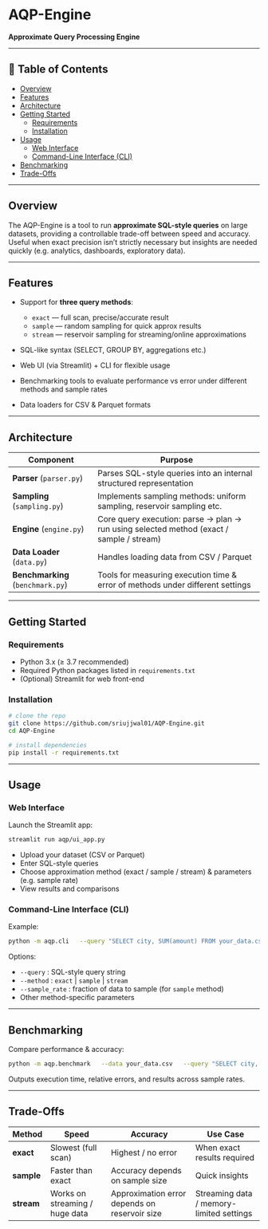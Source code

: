# AQP-Engine

**Approximate Query Processing Engine**

---

## 🧾 Table of Contents

- [Overview](#overview)  
- [Features](#features)  
- [Architecture](#architecture)  
- [Getting Started](#getting-started)  
  - [Requirements](#requirements)  
  - [Installation](#installation)  
- [Usage](#usage)  
  - [Web Interface](#web-interface)  
  - [Command-Line Interface (CLI)](#command-line-interface-cli)  
- [Benchmarking](#benchmarking)  
- [Trade-Offs](#trade-offs)  

---

## Overview

The AQP-Engine is a tool to run **approximate SQL-style queries** on large datasets, providing a controllable trade-off between speed and accuracy. Useful when exact precision isn’t strictly necessary but insights are needed quickly (e.g. analytics, dashboards, exploratory data).

---

## Features

- Support for **three query methods**:
  - `exact` — full scan, precise/accurate result  
  - `sample` — random sampling for quick approx results  
  - `stream` — reservoir sampling for streaming/online approximations  

- SQL-like syntax (SELECT, GROUP BY, aggregations etc.)  

- Web UI (via Streamlit) + CLI for flexible usage  

- Benchmarking tools to evaluate performance vs error under different methods and sample rates  

- Data loaders for CSV & Parquet formats  

---

## Architecture

| Component | Purpose |
|---|---|
| **Parser** (`parser.py`) | Parses SQL-style queries into an internal structured representation |
| **Sampling** (`sampling.py`) | Implements sampling methods: uniform sampling, reservoir sampling etc. |
| **Engine** (`engine.py`) | Core query execution: parse → plan → run using selected method (exact / sample / stream) |
| **Data Loader** (`data.py`) | Handles loading data from CSV / Parquet |
| **Benchmarking** (`benchmark.py`) | Tools for measuring execution time & error of methods under different settings |

---

## Getting Started

### Requirements

- Python 3.x (≥ 3.7 recommended)  
- Required Python packages listed in `requirements.txt`  
- (Optional) Streamlit for web front-end  

### Installation

```bash
# clone the repo
git clone https://github.com/sriujjwal01/AQP-Engine.git
cd AQP-Engine

# install dependencies
pip install -r requirements.txt
```

---

## Usage

### Web Interface

Launch the Streamlit app:

```bash
streamlit run aqp/ui_app.py
```

- Upload your dataset (CSV or Parquet)  
- Enter SQL-style queries  
- Choose approximation method (exact / sample / stream) & parameters (e.g. sample rate)  
- View results and comparisons  

### Command-Line Interface (CLI)

Example:

```bash
python -m aqp.cli   --query "SELECT city, SUM(amount) FROM your_data.csv GROUP BY city"   --method sample   --sample_rate 0.1
```

Options:

- `--query` : SQL-style query string  
- `--method` : `exact` | `sample` | `stream`  
- `--sample_rate` : fraction of data to sample (for `sample` method)  
- Other method-specific parameters  

---

## Benchmarking

Compare performance & accuracy:

```bash
python -m aqp.benchmark   --data your_data.csv   --query "SELECT city, SUM(amount) FROM your_data.csv GROUP BY city"
```

Outputs execution time, relative errors, and results across sample rates.

---

## Trade-Offs

| Method | Speed | Accuracy | Use Case |
|---|---|---|---|
| **exact** | Slowest (full scan) | Highest / no error | When exact results required |
| **sample** | Faster than exact | Accuracy depends on sample size | Quick insights |
| **stream** | Works on streaming / huge data | Approximation error depends on reservoir size | Streaming data / memory-limited settings |
